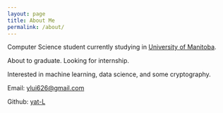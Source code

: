 ```yaml
---
layout: page
title: About Me
permalink: /about/
---
```


Computer Science student currently studying in [University of Manitoba](https://umanitoba.ca/).

About to graduate. Looking for internship.

Interested in machine learning, data science, and some cryptography.

Email: ylui626@gmail.com

Github: [yat-L](https://github.com/yat-L)

[^1]:a blogging platform that natively supports Jupyter notebooks in addition to other formats.
